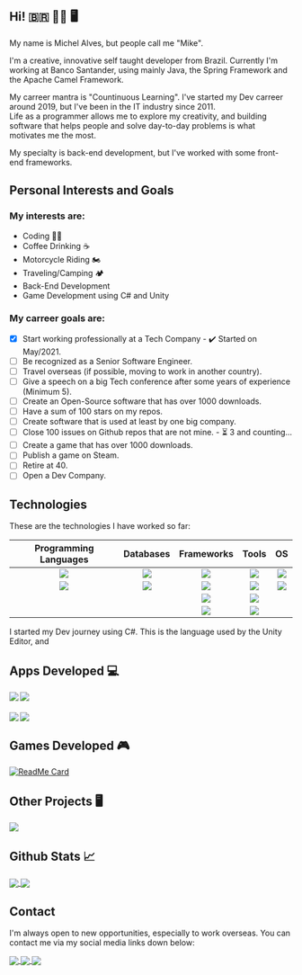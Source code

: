 ## Hi!  🇧🇷 👨‍💻 🖥️

My name is Michel Alves, but people call me "Mike".

I'm a creative, innovative self taught developer from Brazil. Currently I'm working at Banco Santander, using mainly Java, the Spring Framework and the Apache Camel Framework.

My carreer mantra is "Countinuous Learning". I've started my Dev carreer around 2019, but I've been in the IT industry since 2011. <br>
Life as a programmer allows me to explore my creativity, and building software that helps people and solve day-to-day problems is what motivates me the most.

My specialty is back-end development, but I've worked with some front-end frameworks.


## Personal Interests and Goals
### My interests are:

* Coding 👨‍💻
* Coffee Drinking ☕
* Motorcycle Riding 🏍️
* Traveling/Camping 🏕️
* Back-End Development
* Game Development using C# and Unity

### My carreer goals are:

- [x] Start working professionally at a Tech Company - ✔️ Started on May/2021.
- [ ] Be recognized as a Senior Software Engineer.
- [ ] Travel overseas (if possible, moving to work in another country).
- [ ] Give a speech on a big Tech conference after some years of experience (Minimum 5).
- [ ] Create an Open-Source software that has over 1000 downloads.
- [ ] Have a sum of 100 stars on my repos.
- [ ] Create software that is used at least by one big company.
- [ ] Close 100 issues on Github repos that are not mine. - ⏳ 3 and counting...
- [ ] Create a game that has over 1000 downloads.
- [ ] Publish a game on Steam.
- [ ] Retire at 40.
- [ ] Open a Dev Company.

## Technologies

These are the technologies I have worked so far:

Programming Languages             |  Databases    | Frameworks | Tools | OS
:-------------------------:|:-------------------------:|:-------------------------:|:-------------------------:|:-------------------------:
![](https://img.shields.io/badge/Java-ED8B00?style=for-the-badge&logo=java&logoColor=white)  | ![](https://img.shields.io/badge/PostgreSQL-316192?style=for-the-badge&logo=postgresql&logoColor=white)  | ![](https://img.shields.io/badge/Spring-6DB33F?style=for-the-badge&logo=spring&logoColor=white)  | ![](https://img.shields.io/badge/Unity-100000?style=for-the-badge&logo=unity&logoColor=white) | ![](https://img.shields.io/badge/Windows-0078D6?style=for-the-badge&logo=windows&logoColor=white)
![](https://img.shields.io/badge/C%23-239120?style=for-the-badge&logo=c-sharp&logoColor=white) | ![](https://img.shields.io/badge/SQLite-07405E?style=for-the-badge&logo=sqlite&logoColor=white) | ![](https://img.shields.io/badge/.NET-5C2D91?style=for-the-badge&logo=dot-net&logoColor=white) | ![](https://img.shields.io/badge/Netlify-00C7B7?style=for-the-badge&logo=netlify&logoColor=white) | ![](https://img.shields.io/badge/Linux-FCC624?style=for-the-badge&logo=linux&logoColor=black) 
  [](Language) | [](Database)  | ![](https://img.shields.io/badge/Node.js-43853D?style=for-the-badge&logo=node-dot-js&logoColor=white) | ![](https://img.shields.io/badge/Docker-2CA5E0?style=for-the-badge&logo=docker&logoColor=white) | [](OS)
  [](Language) | [](Database)  | ![](https://img.shields.io/badge/Jekyll-CC0000?style=for-the-badge&logo=Jekyll&logoColor=white) | ![](https://img.shields.io/badge/Markdown-000000?style=for-the-badge&logo=markdown&logoColor=white) | [](OS)


  <!-- Table Structure:
      ![](Language) | [](Database)  | [](Framework) | [](Tool) | [](OS)
  -->
  


I started my Dev journey using C#. This is the language used by the Unity Editor, and 

## Apps Developed 💻  
<div>
  
<a href="https://github.com/mikxingu/WebSales">
  <img align="left" src="https://github-readme-stats.vercel.app/api/pin/?username=mikxingu&repo=WebSales&theme=highcontrast" />
</a>

<a href="https://github.com/mikxingu/dsdelivery-sds2">
  <img align="center" src="https://github-readme-stats.vercel.app/api/pin/?username=mikxingu&repo=dsdelivery-sds2&theme=highcontrast" />
</a>
  
</div>


####

<div> </div>
<a href="https://github.com/mikxingu/projeto-sds3">
  <img align="left" src="https://github-readme-stats.vercel.app/api/pin/?username=mikxingu&repo=projeto-sds3&theme=highcontrast" />
</a>

<a href="https://github.com/mikxingu/happy">
  <img align="center" src="https://github-readme-stats.vercel.app/api/pin/?username=mikxingu&repo=happy&theme=highcontrast" />
</a>




## Games Developed 🎮 

[![ReadMe Card](https://github-readme-stats.vercel.app/api/pin/?username=mikxingu&repo=hexmap_editor&theme=highcontrast)](https://github.com/mikxingu/hexmap_editor)


## Other Projects 🖥️


<a href="https://github.com/mikxingu/mikxingu.github.io">
  <img align="center" src="https://github-readme-stats.vercel.app/api/pin/?username=mikxingu&repo=mikxingu.github.io&theme=highcontrast" />
</a>

## Github Stats 📈

<a href="https://github.com/anuraghazra/github-readme-stats">
  <img align="center" src="https://github-readme-stats.vercel.app/api?username=mikxingu&show_icons=true&theme=highcontrast&hide=stars" />
</a>

<a href="https://github.com/mikxingu/github-readme-stats">
  <img align="center" src="https://github-readme-stats.vercel.app/api/top-langs/?username=mikxingu&layout=compact&theme=highcontrast&hide=ShaderLab" />
</a>

        

## Contact
I'm always open to new opportunities, especially to work overseas. You can contact me via my social media links down below:

<a href="mailto:michelalvs@gmail.com">
  <img align="center" src="https://img.shields.io/badge/Gmail-D14836?style=for-the-badge&logo=gmail&logoColor=white" />
</a>

<a href="https://www.linkedin.com/in/michel-alves-almeida-leite-84976315a/">
  <img align="center" src="https://img.shields.io/badge/LinkedIn-0077B5?style=for-the-badge&logo=linkedin&logoColor=white" />
</a>

<a href="https://www.instagram.com/mikeriderbr">
  <img align="center" src="https://img.shields.io/badge/Instagram-E4405F?style=for-the-badge&logo=instagram&logoColor=white" />
</a>
